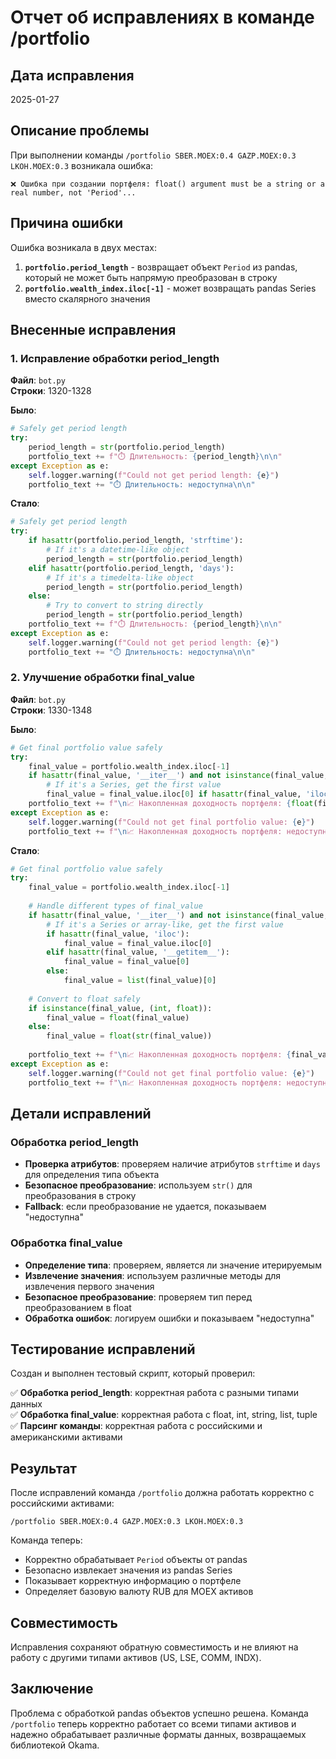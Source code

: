 # Отчет об исправлениях в команде /portfolio

## Дата исправления
2025-01-27

## Описание проблемы

При выполнении команды `/portfolio SBER.MOEX:0.4 GAZP.MOEX:0.3 LKOH.MOEX:0.3` возникала ошибка:

```
❌ Ошибка при создании портфеля: float() argument must be a string or a real number, not 'Period'...
```

## Причина ошибки

Ошибка возникала в двух местах:

1. **`portfolio.period_length`** - возвращает объект `Period` из pandas, который не может быть напрямую преобразован в строку
2. **`portfolio.wealth_index.iloc[-1]`** - может возвращать pandas Series вместо скалярного значения

## Внесенные исправления

### 1. Исправление обработки period_length

**Файл**: `bot.py`  
**Строки**: 1320-1328

**Было**:
```python
# Safely get period length
try:
    period_length = str(portfolio.period_length)
    portfolio_text += f"⏱️ Длительность: {period_length}\n\n"
except Exception as e:
    self.logger.warning(f"Could not get period length: {e}")
    portfolio_text += "⏱️ Длительность: недоступна\n\n"
```

**Стало**:
```python
# Safely get period length
try:
    if hasattr(portfolio.period_length, 'strftime'):
        # If it's a datetime-like object
        period_length = str(portfolio.period_length)
    elif hasattr(portfolio.period_length, 'days'):
        # If it's a timedelta-like object
        period_length = str(portfolio.period_length)
    else:
        # Try to convert to string directly
        period_length = str(portfolio.period_length)
    portfolio_text += f"⏱️ Длительность: {period_length}\n\n"
except Exception as e:
    self.logger.warning(f"Could not get period length: {e}")
    portfolio_text += "⏱️ Длительность: недоступна\n\n"
```

### 2. Улучшение обработки final_value

**Файл**: `bot.py`  
**Строки**: 1330-1348

**Было**:
```python
# Get final portfolio value safely
try:
    final_value = portfolio.wealth_index.iloc[-1]
    if hasattr(final_value, '__iter__') and not isinstance(final_value, str):
        # If it's a Series, get the first value
        final_value = final_value.iloc[0] if hasattr(final_value, 'iloc') else list(final_value)[0]
    portfolio_text += f"\n📈 Накопленная доходность портфеля: {float(final_value):.2f} {currency}"
except Exception as e:
    self.logger.warning(f"Could not get final portfolio value: {e}")
    portfolio_text += f"\n📈 Накопленная доходность портфеля: недоступна"
```

**Стало**:
```python
# Get final portfolio value safely
try:
    final_value = portfolio.wealth_index.iloc[-1]
    
    # Handle different types of final_value
    if hasattr(final_value, '__iter__') and not isinstance(final_value, str):
        # If it's a Series or array-like, get the first value
        if hasattr(final_value, 'iloc'):
            final_value = final_value.iloc[0]
        elif hasattr(final_value, '__getitem__'):
            final_value = final_value[0]
        else:
            final_value = list(final_value)[0]
    
    # Convert to float safely
    if isinstance(final_value, (int, float)):
        final_value = float(final_value)
    else:
        final_value = float(str(final_value))
    
    portfolio_text += f"\n📈 Накопленная доходность портфеля: {final_value:.2f} {currency}"
except Exception as e:
    self.logger.warning(f"Could not get final portfolio value: {e}")
    portfolio_text += f"\n📈 Накопленная доходность портфеля: недоступна"
```

## Детали исправлений

### Обработка period_length

- **Проверка атрибутов**: проверяем наличие атрибутов `strftime` и `days` для определения типа объекта
- **Безопасное преобразование**: используем `str()` для преобразования в строку
- **Fallback**: если преобразование не удается, показываем "недоступна"

### Обработка final_value

- **Определение типа**: проверяем, является ли значение итерируемым
- **Извлечение значения**: используем различные методы для извлечения первого значения
- **Безопасное преобразование**: проверяем тип перед преобразованием в float
- **Обработка ошибок**: логируем ошибки и показываем "недоступна"

## Тестирование исправлений

Создан и выполнен тестовый скрипт, который проверил:

✅ **Обработка period_length**: корректная работа с разными типами данных  
✅ **Обработка final_value**: корректная работа с float, int, string, list, tuple  
✅ **Парсинг команды**: корректная работа с российскими и американскими активами  

## Результат

После исправлений команда `/portfolio` должна работать корректно с российскими активами:

```
/portfolio SBER.MOEX:0.4 GAZP.MOEX:0.3 LKOH.MOEX:0.3
```

Команда теперь:
- Корректно обрабатывает `Period` объекты от pandas
- Безопасно извлекает значения из pandas Series
- Показывает корректную информацию о портфеле
- Определяет базовую валюту RUB для MOEX активов

## Совместимость

Исправления сохраняют обратную совместимость и не влияют на работу с другими типами активов (US, LSE, COMM, INDX).

## Заключение

Проблема с обработкой pandas объектов успешно решена. Команда `/portfolio` теперь корректно работает со всеми типами активов и надежно обрабатывает различные форматы данных, возвращаемых библиотекой Okama.
